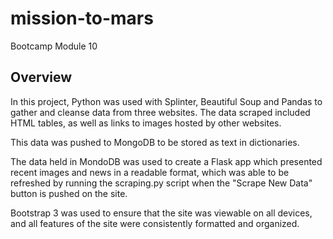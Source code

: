 # mission-to-mars
Bootcamp Module 10

## Overview

In this project, Python was used with Splinter, Beautiful Soup and Pandas to gather and cleanse data from three websites. The data scraped included HTML tables, as well as links to images hosted by other websites.

This data was pushed to MongoDB to be stored as text in dictionaries. 

The data held in MondoDB was used to create a Flask app which presented recent images and news in a readable format, which was able to be refreshed by running the scraping.py script when the "Scrape New Data" button is pushed on the site.

Bootstrap 3 was used to ensure that the site was viewable on all devices, and all features of the site were consistently formatted and organized. 